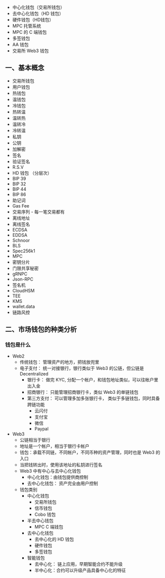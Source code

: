 - 中心化钱包（交易所钱包）
- 去中心化钱包（HD 钱包）
- 硬件钱包（HD钱包）
- MPC 托管系统
- MPC 的 C 端钱包
- 多签钱包
- AA 钱包
- 交易所 Web3 钱包 

## 一、基本概念
- 交易所钱包
- 用户钱包
- 热钱包
- 温钱包
- 冷钱包
- 热转温
- 温转热
- 温转冷
- 冷转温
- 私钥
- 公钥
- 加解密
- 签名
- 验证签名
- R.S.V
- HD 钱包 （分层次）
- BIP 39
- BIP 32
- BIP 44
- BIP 86
- 助记词
- Gas Fee
- 交易序列 - 每一笔交易都有
- 离线地址 
- 离线签名
- ECDSA
- EDDSA
- Schnoor
- BLS
- Spec256k1
- MPC
- 密钥分片
- 门限共享秘密
- gRNPC
- Json-RPC
- 签名机
- CloudHSM
- TEE
- KMS
- wallet.data
- 链路风控


## 二、市场钱包的种类分析
### 钱包是什么
- Web2
	- 传统钱包： 管理资产的地方，把钱放兜里
	- 电子支付： 统一对接银行，银行类似于 Web3 的公链，但公链是 Decentralized
		-  银行卡： 做完 KYC, 分配一个帐户，和钱包地址类似，可以往帐户里出入金
		- 招商银行： 只能管理招商银行卡，类似 Web3 的单链钱包
		- 第三方支付： 可以管理多加多张银行卡， 类似于多链钱包，同时具备跨链功能
			- 云闪付
			- 支付宝
			- 微信
			- Paypal
- Web3
	- 公链相当于银行
	- 地址是一个帐户，相当于银行卡帐户
	- 钱包：承载不同链，不同帐户，不同币种的资产管理，同时也是 Web3 的入口
	- 当把钱转出时，使用该地址的私钥进行签名
	- Web3 中有中心与去中心化钱包
		- 中心化钱包：由钱包提供商控制
		- 去中心化钱包： 资产完全由用户控制
	- 钱包类别
		- 中心化钱包
			- 交易所钱包
			- 信币钱包
			- Cobo 钱包
		- 半去中心钱包
			- MPC C 端钱包
		- 去中心化钱包
			- 去中心化的 HD 钱包
			- 硬件钱包
			- 多签钱包
		- 智能钱包
			- 去中心化： 链上应用，早期智能合约不能升级
			- 半中心化：合约可以升级产品具备中心化的特征